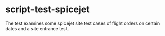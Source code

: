 # script-test-spicejet
The test examines some spicejet site test cases of flight orders on certain dates and a site entrance test.
